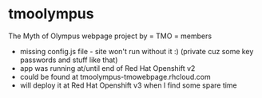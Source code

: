 # tmoolympus
The Myth of Olympus webpage project by = TMO = members

- missing config.js file - site won't run without it :) (private cuz some key passwords and stuff like that)
- app was running at/until end of Red Hat Openshift v2
- could be found at tmoolympus-tmowebpage.rhcloud.com
- will deploy it at Red Hat Openshift v3 when I find some spare time
